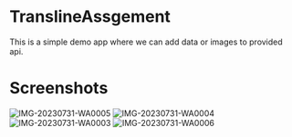 # TranslineAssgement
This is a simple demo app where we can add data or images to provided api.

# Screenshots
![IMG-20230731-WA0005](https://github.com/Yadav122/TranslineAssgement/assets/91718064/5742740e-55bb-4caf-aecf-2982557661a1)
![IMG-20230731-WA0004](https://github.com/Yadav122/TranslineAssgement/assets/91718064/1c3bb919-94ae-42e2-b331-0eb24bf77949)
![IMG-20230731-WA0003](https://github.com/Yadav122/TranslineAssgement/assets/91718064/f1ba4b35-f904-47f7-b1c4-45c20a0b1633)
![IMG-20230731-WA0006](https://github.com/Yadav122/TranslineAssgement/assets/91718064/7be9dc21-2bb1-4758-b83e-efdb7b8b8aaa)
